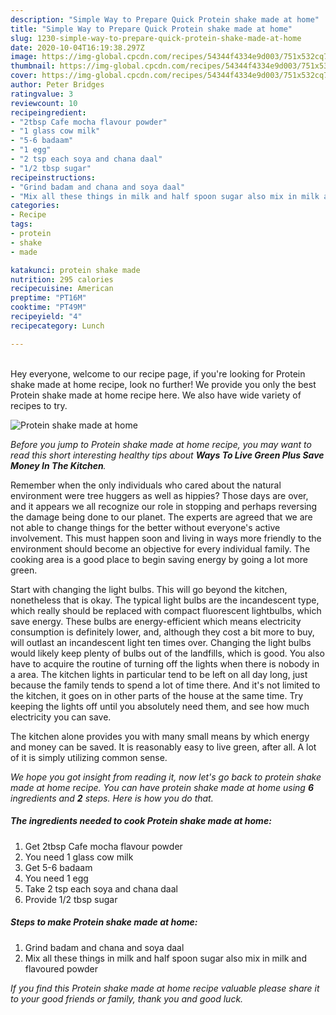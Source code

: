 ```yaml
---
description: "Simple Way to Prepare Quick Protein shake made at home"
title: "Simple Way to Prepare Quick Protein shake made at home"
slug: 1230-simple-way-to-prepare-quick-protein-shake-made-at-home
date: 2020-10-04T16:19:38.297Z
image: https://img-global.cpcdn.com/recipes/54344f4334e9d003/751x532cq70/protein-shake-made-at-home-recipe-main-photo.jpg
thumbnail: https://img-global.cpcdn.com/recipes/54344f4334e9d003/751x532cq70/protein-shake-made-at-home-recipe-main-photo.jpg
cover: https://img-global.cpcdn.com/recipes/54344f4334e9d003/751x532cq70/protein-shake-made-at-home-recipe-main-photo.jpg
author: Peter Bridges
ratingvalue: 3
reviewcount: 10
recipeingredient:
- "2tbsp Cafe mocha flavour powder"
- "1 glass cow milk"
- "5-6 badaam"
- "1 egg"
- "2 tsp each soya and chana daal"
- "1/2 tbsp sugar"
recipeinstructions:
- "Grind badam and chana and soya daal"
- "Mix all these things in milk and half spoon sugar also mix in milk and flavoured powder"
categories:
- Recipe
tags:
- protein
- shake
- made

katakunci: protein shake made 
nutrition: 295 calories
recipecuisine: American
preptime: "PT16M"
cooktime: "PT49M"
recipeyield: "4"
recipecategory: Lunch

---
```

<br>
Hey everyone, welcome to our recipe page, if you're looking for Protein shake made at home recipe, look no further! We provide you only the best Protein shake made at home recipe here. We also have wide variety of recipes to try.
<br>


![Protein shake made at home](https://img-global.cpcdn.com/recipes/54344f4334e9d003/751x532cq70/protein-shake-made-at-home-recipe-main-photo.jpg)

<i>Before you jump to Protein shake made at home recipe, you may want to read this short interesting healthy tips about 
<strong>Ways To Live Green Plus Save Money In The Kitchen</strong>.</i>
</br>

Remember when the only individuals who cared about the natural environment were tree huggers as well as hippies? Those days are over, and it appears we all recognize our role in stopping and perhaps reversing the damage being done to our planet. The experts are agreed that we are not able to change things for the better without everyone's active involvement. This must happen soon and living in ways more friendly to the environment should become an objective for every individual family. The cooking area is a good place to begin saving energy by going a lot more green.

Start with changing the light bulbs. This will go beyond the kitchen, nonetheless that is okay. The typical light bulbs are the incandescent type, which really should be replaced with compact fluorescent lightbulbs, which save energy. These bulbs are energy-efficient which means electricity consumption is definitely lower, and, although they cost a bit more to buy, will outlast an incandescent light ten times over. Changing the light bulbs would likely keep plenty of bulbs out of the landfills, which is good. You also have to acquire the routine of turning off the lights when there is nobody in a area. The kitchen lights in particular tend to be left on all day long, just because the family tends to spend a lot of time there. And it's not limited to the kitchen, it goes on in other parts of the house at the same time. Try keeping the lights off until you absolutely need them, and see how much electricity you can save.

The kitchen alone provides you with many small means by which energy and money can be saved. It is reasonably easy to live green, after all. A lot of it is simply utilizing common sense.


<i>We hope you got insight from reading it, now let's go back to protein shake made at home recipe. You can have protein shake made at home using <strong>6</strong> ingredients and <strong>2</strong> steps. Here is how you do that.
</i>

##### The ingredients needed to cook Protein shake made at home:

1. Get 2tbsp Cafe mocha flavour powder
1. You need 1 glass cow milk
1. Get 5-6 badaam
1. You need 1 egg
1. Take 2 tsp each soya and chana daal
1. Provide 1/2 tbsp sugar


##### Steps to make Protein shake made at home:

1. Grind badam and chana and soya daal
1. Mix all these things in milk and half spoon sugar also mix in milk and flavoured powder


<i>If you find this Protein shake made at home recipe valuable please share it to your good friends or family, thank you and good luck.</i>
